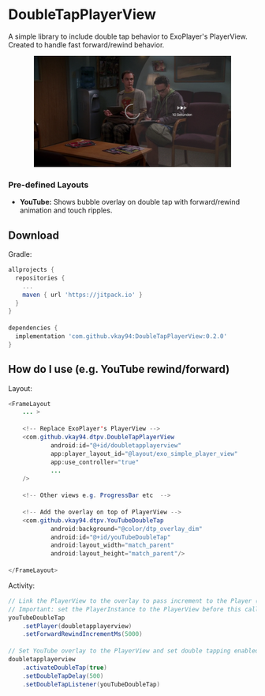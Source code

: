 DoubleTapPlayerView
=====

A simple library to include double tap behavior to ExoPlayer's PlayerView. Created to handle fast forward/rewind behavior.

<center>
<img src="github/youtube.png" alt="drawing" width="400"/>
</center>


### Pre-defined Layouts
 
* **YouTube:** Shows bubble overlay on double tap with forward/rewind animation and touch ripples.

Download
--------
Gradle:

```gradle
allprojects {
  repositories {
    ...
    maven { url 'https://jitpack.io' }
  }
}

dependencies {
  implementation 'com.github.vkay94:DoubleTapPlayerView:0.2.0'
}
```

How do I use (e.g. YouTube rewind/forward)
-------------------
Layout:

```java
<FrameLayout
    ... >

    <!-- Replace ExoPlayer's PlayerView -->
    <com.github.vkay94.dtpv.DoubleTapPlayerView
            android:id="@+id/doubletapplayerview"
            app:player_layout_id="@layout/exo_simple_player_view"
            app:use_controller="true"
            ...
    />

    <!-- Other views e.g. ProgressBar etc  -->

    <!-- Add the overlay on top of PlayerView -->
    <com.github.vkay94.dtpv.YouTubeDoubleTap
            android:background="@color/dtp_overlay_dim"
            android:id="@+id/youTubeDoubleTap"
            android:layout_width="match_parent"
            android:layout_height="match_parent"/>

</FrameLayout>
```

Activity: 

```java
// Link the PlayerView to the overlay to pass increment to the Player (seekTo)
// Important: set the PlayerInstance to the PlayerView before this call
youTubeDoubleTap
    .setPlayer(doubletapplayerview)
    .setForwardRewindIncrementMs(5000)

// Set YouTube overlay to the PlayerView and set double tapping enabled (false by default)
doubletapplayerview
    .activateDoubleTap(true)
    .setDoubleTapDelay(500)
    .setDoubleTapListener(youTubeDoubleTap)
```